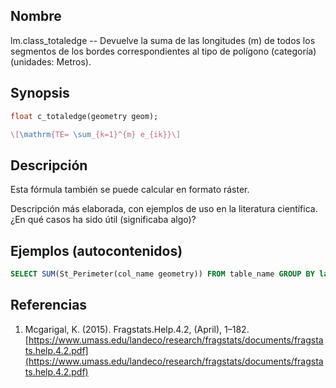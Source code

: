 ## Nombre
lm.class_totaledge --  Devuelve la suma de las longitudes (m) de todos los segmentos de los bordes correspondientes al tipo de polígono (categoría) (unidades: Metros).
## Synopsis

```sql
float c_totaledge(geometry geom);
```

```tex
\[\mathrm{TE= \sum_{k=1}^{m} e_{ik}}\]
```

## Descripción

Esta fórmula también se puede calcular en formato ráster.

Descripción más elaborada, con ejemplos de uso en la literatura científica. ¿En qué casos ha sido útil (significaba algo)?


## Ejemplos (autocontenidos)


```sql
SELECT SUM(St_Perimeter(col_name geometry)) FROM table_name GROUP BY label;
```

## Referencias

1. Mcgarigal, K. (2015). Fragstats.Help.4.2, (April), 1–182. [https://www.umass.edu/landeco/research/fragstats/documents/fragstats.help.4.2.pdf](https://www.umass.edu/landeco/research/fragstats/documents/fragstats.help.4.2.pdf)
